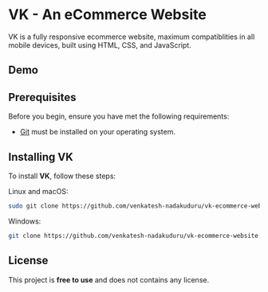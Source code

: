 # VK - An eCommerce Website


VK is a fully responsive ecommerce website, maximum compatiblities in all mobile devices, built using HTML, CSS, and JavaScript.

## Demo

## Prerequisites

Before you begin, ensure you have met the following requirements:

* [Git](https://git-scm.com/downloads "Download Git") must be installed on your operating system.

## Installing VK

To install **VK**, follow these steps:

Linux and macOS:

```bash
sudo git clone https://github.com/venkatesh-nadakuduru/vk-ecommerce-website.git
```

Windows:

```bash
git clone https://github.com/venkatesh-nadakuduru/vk-ecommerce-website.git
```


## License

This project is **free to use** and does not contains any license.
